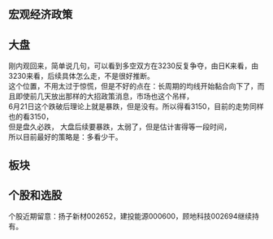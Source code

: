 

## 宏观经济政策

## 大盘
刚内观回来，简单说几句，可以看到多空双方在3230反复争夺，由日K来看，由3230来看，后续具体怎么走，不是很好推断。  
这个位置，不用太过于惊慌，但是不好的点在：长周期的均线开始黏合向下了，而且即使前几天放出那样的大招政策消息，市场也这个吊样，  
6月21日这个跌破后理论上就是暴跌，但是没有。所以得看3150，目前的走势同样也的看3150，   
但是盘久必跌， 大盘后续要暴跌，太弱了，但是估计害得等一段时间，  
所以目前最好的策略是：多看少干。  

## 板块

## 个股和选股
个股近期留意：扬子新材002652，建投能源000600，顾地科技002694继续持有。  